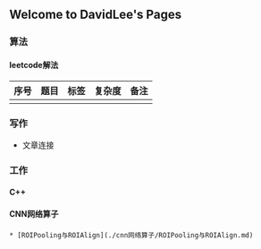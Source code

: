 ## Welcome to DavidLee's Pages

### 算法

#### leetcode解法

| 序号 | 题目 | 标签 | 复杂度 | 备注 |
| ---- | ---- | ---- | ------ | ---- |
|      |      |      |        |      |



### 写作

- 文章连接



### 工作

#### C++



#### CNN网络算子

	* [ROIPooling与ROIAlign](./cnn网络算子/ROIPooling与ROIAlign.md)

